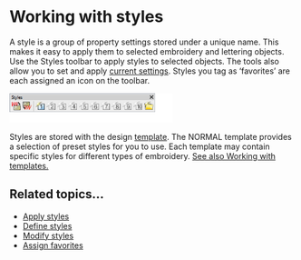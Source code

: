 # Working with styles

A style is a group of property settings stored under a unique name. This makes it easy to apply them to selected embroidery and lettering objects. Use the Styles toolbar to apply styles to selected objects. The tools also allow you to set and apply [current settings](../../glossary/glossary). Styles you tag as ‘favorites’ are each assigned an icon on the toolbar.

![StylesToolbar.png](assets/StylesToolbar.png)

Styles are stored with the design [template](../../glossary/glossary). The NORMAL template provides a selection of preset styles for you to use. Each template may contain specific styles for different types of embroidery. [See also Working with templates.](Working_with_templates)

## Related topics...

- [Apply styles](Apply_styles)
- [Define styles](Define_styles)
- [Modify styles](Modify_styles)
- [Assign favorites](Assign_favorites)
